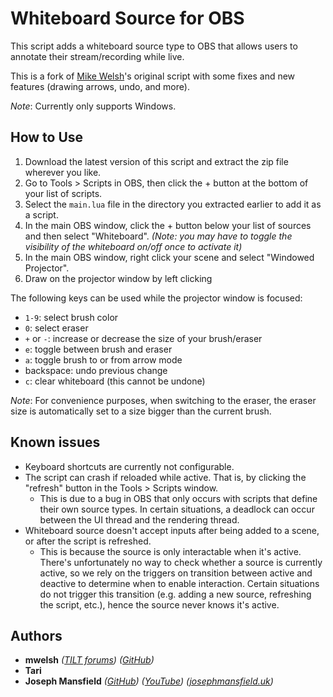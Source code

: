 # Whiteboard Source for OBS

This script adds a whiteboard source type to OBS that allows users to annotate their stream/recording while live.

This is a fork of [Mike Welsh](https://github.com/Herschel/)'s original script with some fixes and new features (drawing arrows, undo, and more).

*Note*: Currently only supports Windows.

## How to Use

1. Download the latest version of this script and extract the zip file wherever you like.
2. Go to Tools > Scripts in OBS, then click the + button at the bottom of your list of scripts.
3. Select the `main.lua` file in the directory you extracted earlier to add it as a script.
4. In the main OBS window, click the + button below your list of sources and then select "Whiteboard". *(Note: you may have to toggle the visibility of the whiteboard on/off once to activate it)*
5. In the main OBS window, right click your scene and select "Windowed Projector".
6. Draw on the projector window by left clicking

The following keys can be used while the projector window is focused:
- `1-9`: select brush color
- `0`: select eraser
- `+` or `-`: increase or decrease the size of your brush/eraser
- `e`: toggle between brush and eraser
- `a`: toggle brush to or from arrow mode
- backspace: undo previous change
- `c`: clear whiteboard (this cannot be undone)

*Note*: For convenience purposes, when switching to the eraser, the eraser size is automatically set to a size bigger than the current brush.

## Known issues

- Keyboard shortcuts are currently not configurable.
- The script can crash if reloaded while active. That is, by clicking the "refresh" button in the Tools > Scripts window.
  * This is due to a bug in OBS that only occurs with scripts that define their own source types. In certain situations, a deadlock can occur between the UI thread and the rendering thread.
- Whiteboard source doesn't accept inputs after being added to a scene, or after the script is refreshed.
  * This is because the source is only interactable when it's active. There's unfortunately no way to check whether a source is currently active, so we rely on the triggers on transition between active and deactive to determine when to enable interaction. Certain situations do not trigger this transition (e.g. adding a new source, refreshing the script, etc.), hence the source never knows it's active.


## Authors

- **mwelsh** *([TILT forums](http://tiltforums.com/u/mwelsh))*  *([GitHub](https://github.com/Herschel/obs-whiteboard))*  
- **Tari**  
- **Joseph Mansfield** *([GitHub](https://github.com/sftrabbit))* *([YouTube](https://youtube.com/@JoePlaysPuzzleGames))* *([josephmansfield.uk](https://josephmansfield.uk))*

